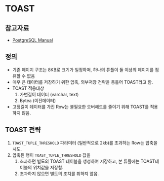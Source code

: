 # TOAST

## 참고자료
- [PostgreSQL Manual](https://www.postgresql.org/docs/current/storage-toast.html)

## 정의
- 기존 페이지 구조는 8KB로 크기가 일정하며, 하나의 튜플이 둘 이상의 페이지를 점유할 수 없음
- 매우 큰 데이터를 저장하기 위한 압축, 외부저장 전략을 통틀어 TOAST라고 함.
- TOAST 적용대상
  1. 가변길이 데이터 (varchar, text)
  2. Bytea (이진데이터)
- 고정길이 데이터를 가진 Row는 불필요한 오버헤드를 줄이기 위해 TOAST를 적용하지 않음.

## TOAST 전략
1. `TOAST_TUPLE_THRESHOLD` 파라미터 (일반적으로 2kb)를 초과하는 Row는 압축을 시도.
2. 압축된 행이 `TOAST_TUPLE_THRESHOLD` 값을
   1. 초과하면 별도의 TOAST 테이블을 생성하여 저장하고, 본 튜플에는 TOAST테이블의 위치값을 저장함.
   2. 초과하지 않으면 별도의 조치를 취하지 않음.

